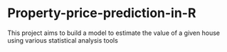 # Property-price-prediction-in-R
This project aims to build a model to estimate the value of a given house using various statistical analysis tools
